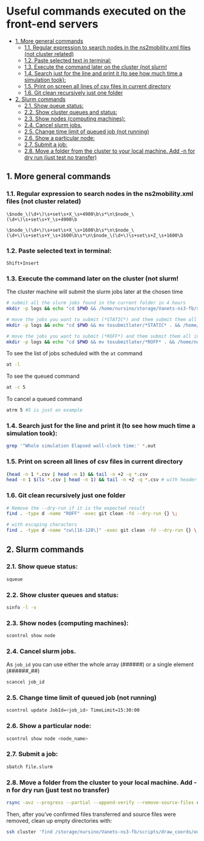 <!-- omit in toc -->
# Useful commands executed on the front-end servers
- [1. More general commands](#1-more-general-commands)
  - [1.1. Regular expression to search nodes in the ns2mobility.xml files (not cluster related)](#11-regular-expression-to-search-nodes-in-the-ns2mobilityxml-files-not-cluster-related)
  - [1.2. Paste selected text in terminal:](#12-paste-selected-text-in-terminal)
  - [1.3. Execute the command later on the cluster (not slurm!](#13-execute-the-command-later-on-the-cluster-not-slurm)
  - [1.4. Search just for the line and print it (to see how much time a simulation took):](#14-search-just-for-the-line-and-print-it-to-see-how-much-time-a-simulation-took)
  - [1.5. Print on screen all lines of csv files in current directory](#15-print-on-screen-all-lines-of-csv-files-in-current-directory)
  - [1.6. Git clean recursively just one folder](#16-git-clean-recursively-just-one-folder)
- [2. Slurm commands](#2-slurm-commands)
  - [2.1. Show queue status:](#21-show-queue-status)
  - [2.2. Show cluster queues and status:](#22-show-cluster-queues-and-status)
  - [2.3. Show nodes (computing machines):](#23-show-nodes-computing-machines)
  - [2.4. Cancel slurm jobs.](#24-cancel-slurm-jobs)
  - [2.5. Change time limit of queued job (not running)](#25-change-time-limit-of-queued-job-not-running)
  - [2.6. Show a particular node:](#26-show-a-particular-node)
  - [2.7. Submit a job:](#27-submit-a-job)
  - [2.8. Move a folder from the cluster to your local machine. Add -n for dry run (just test no transfer)](#28-move-a-folder-from-the-cluster-to-your-local-machine-add--n-for-dry-run-just-test-no-transfer)

<!--- cSpell:words submitall, tosubmitlater, atrm, squeue, scontrol, scancel, sinfo --->
## 1. More general commands

### 1.1. Regular expression to search nodes in the ns2mobility.xml files (not cluster related)

```regex
\$node_\(\d+\)\s+set\s+X_\s+4900\b\s*\n\$node_\(\d+\)\s+set\s+Y_\s+4900\b

\$node_\(\d+\)\s+set\s+X_\s+1600\b\s*\n\$node_\(\d+\)\s+set\s+Y_\s+1600\b\s*\n\$node_\(\d+\)\s+set\s+Z_\s+1600\b
```

### 1.2. Paste selected text in terminal:

```
Shift+Insert
```

### 1.3. Execute the command later on the cluster (not slurm! 
The cluster machine will submit the slurm jobs later at the chosen time

```bash
# submit all the slurm jobs found in the current folder in 4 hours
mkdir -p logs && echo "cd $PWD && /home/nursino/storage/Vanets-ns3-fb/scheduled_jobs/submitall.sh > logs/submitall.log 2>&1" | at now + 4 hours

# move the jobs you want to submit (*STATIC*) and them submit them all in 10 hours
mkdir -p logs && echo "cd $PWD && mv tosubmitlater/*STATIC* . && /home/nursino/storage/Vanets-ns3-fb/scheduled_jobs/submitall.sh > logs/submitall.log 2>&1" | at now + 10 hours

# move the jobs you want to submit (*ROFF*) and them submit them all in 11 hours
mkdir -p logs && echo "cd $PWD && mv tosubmitlater/*ROFF* . && /home/nursino/storage/Vanets-ns3-fb/scheduled_jobs/submitall.sh > logs/submitall.log 2>&1" | at now + 11 hours
```

To see the list of jobs scheduled with the `at` command

```bash
at -l
```

To see the queued command

```bash
at -c 5
```

To cancel a queued command

```bash
atrm 5 #5 is just an example
```

### 1.4. Search just for the line and print it (to see how much time a simulation took):

```bash
grep '^Whole simulation Elapsed wall-clock time:' *.out
```

### 1.5. Print on screen all lines of csv files in current directory

```bash
(head -n 1 *.csv | head -n 1) && tail -n +2 -q *.csv
head -n 1 $(ls *.csv | head -n 1) && tail -n +2 -q *.csv # with header

```
### 1.6. Git clean recursively just one folder

```bash
# Remove the --dry-run if it is the expected result
find . -type d -name "ROFF" -exec git clean -fd --dry-run {} \;

# with escaping characters
find . -type d -name "cw\[16-128\]" -exec git clean -fd --dry-run {} \;
```

## 2. Slurm commands

### 2.1. Show queue status:

```bash
squeue
```

### 2.2. Show cluster queues and status:

```bash
sinfo -l -v
```

### 2.3. Show nodes (computing machines):

```bash
scontrol show node
```

### 2.4. Cancel slurm jobs. 
As `job_id` you can use either the whole array (######) or a single element (######_##)

```bash
scancel job_id
```

### 2.5. Change time limit of queued job (not running)

```bash
scontrol update JobId=<job_id> TimeLimit=15:30:00
```

### 2.6. Show a particular node:

```bash
scontrol show node <node_name>
```

### 2.7. Submit a job:

```bash
sbatch file.slurm
```

### 2.8. Move a folder from the cluster to your local machine. Add -n for dry run (just test no transfer)

```bash
rsync -avz --progress --partial --append-verify --remove-source-files cluster:/storage/nursino/Vanets-ns3-fb/scripts/draw_coords/out/ /media/Dati-2/tesi/network-visual/from-cluster/
```

Then, after you’ve confirmed files transferred and source files were removed, clean up empty directories with:

```bash
ssh cluster 'find /storage/nursino/Vanets-ns3-fb/scripts/draw_coords/out -type d -empty -delete'
```